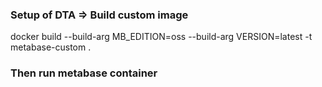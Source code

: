 ### Setup of DTA => Build custom image
docker build --build-arg MB_EDITION=oss --build-arg VERSION=latest -t metabase-custom .

### Then run metabase container

